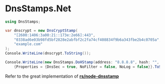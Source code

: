 # DnsStamps.Net

```csharp
using DnsStamps;

var dnscrypt = new DnsCryptStamp(
    "[2600:1406:3a00:21::173e:2e66]:443",
    "0338ad6e03b98fd5bf2828e2abfbf2c2fa74cf408834f9b6a343fbe2b4c0705a",
    "example.com"
);
Console.WriteLine(dnscrypt.ToString());

Console.WriteLine(new DnsStamps.DoHStamp(address: "8.8.8.8", hash: "", hostName: "dns.google", path: "/dns-query")
    {Properties = {DnsSec = true, NoFilter = false, NoLog = false}}.ToString());
```

Refer to the great implementation of [**rs/node-dnsstamp**](https://github.com/rs/node-dnsstamp)

